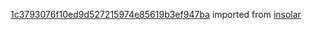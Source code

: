 [1c3793076f10ed9d527215974e85619b3ef947ba](https://github.com/insolar/insolar/commit/1c3793076f10ed9d527215974e85619b3ef947ba) imported from [insolar](https://github.com/insolar/insolar)
